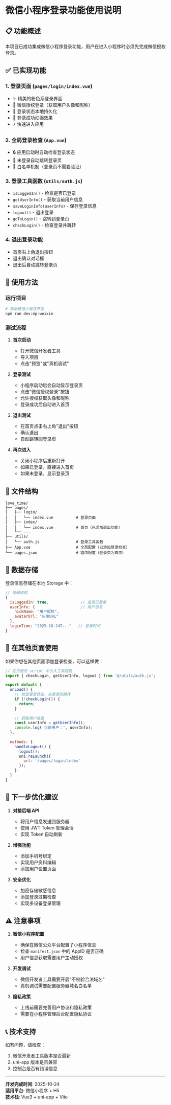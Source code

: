 # 微信小程序登录功能使用说明

## 📋 功能概述

本项目已成功集成微信小程序登录功能，用户在进入小程序时必须先完成微信授权登录。

## ✅ 已实现功能

### 1. 登录页面 (`pages/login/index.vue`)
- ✨ 精美的粉色系登录界面
- 📱 微信授权登录（获取用户头像和昵称）
- 💾 登录状态本地持久化
- 🎨 登录成功动画效果
- ⚡ 快速进入应用

### 2. 全局登录检查 (`App.vue`)
- 🔒 应用启动时自动检查登录状态
- 🚀 未登录自动跳转登录页
- 📝 白名单机制（登录页不需要验证）

### 3. 登录工具函数 (`utils/auth.js`)
- `isLoggedIn()` - 检查是否已登录
- `getUserInfo()` - 获取当前用户信息
- `saveLoginInfo(userInfo)` - 保存登录信息
- `logout()` - 退出登录
- `goToLogin()` - 跳转到登录页
- `checkLogin()` - 检查登录并跳转

### 4. 退出登录功能
- 首页右上角退出按钮
- 退出确认对话框
- 退出后自动跳转登录页

## 🚀 使用方法

### 运行项目

```bash
# 启动微信小程序开发
npm run dev:mp-weixin
```

### 测试流程

1. **首次启动**
   - 打开微信开发者工具
   - 导入项目
   - 点击"预览"或"真机调试"

2. **登录测试**
   - 小程序启动后会自动显示登录页
   - 点击"微信授权登录"按钮
   - 允许授权获取头像和昵称
   - 登录成功后自动进入首页

3. **退出测试**
   - 在首页点击右上角"退出"按钮
   - 确认退出
   - 自动跳转回登录页

4. **再次进入**
   - 关闭小程序后重新打开
   - 如果已登录，直接进入首页
   - 如果未登录，显示登录页

## 📂 文件结构

```
love_time/
├── pages/
│   ├── login/
│   │   └── index.vue          # 登录页面
│   ├── index/
│   │   └── index.vue          # 首页（已添加退出功能）
│   └── ...
├── utils/
│   └── auth.js                # 登录工具函数
├── App.vue                    # 全局配置（已添加登录检查）
└── pages.json                 # 路由配置（登录页为首页）
```

## 💾 数据存储

登录信息存储在本地 Storage 中：

```javascript
// 存储结构
{
  isLoggedIn: true,              // 是否已登录
  userInfo: {                    // 用户信息
    nickName: "用户昵称",
    avatarUrl: "头像URL"
  },
  loginTime: "2025-10-24T..."   // 登录时间
}
```

## 🔧 在其他页面使用

如果你想在其他页面添加登录检查，可以这样做：

```javascript
// 在页面的 script 中引入工具函数
import { checkLogin, getUserInfo, logout } from '@/utils/auth.js';

export default {
  onLoad() {
    // 检查登录状态，未登录则跳转
    if (!checkLogin()) {
      return;
    }
    
    // 获取用户信息
    const userInfo = getUserInfo();
    console.log('当前用户：', userInfo);
  },
  
  methods: {
    handleLogout() {
      logout();
      uni.reLaunch({
        url: '/pages/login/index'
      });
    }
  }
}
```

## 🎯 下一步优化建议

1. **对接后端 API**
   - 将用户信息发送到服务器
   - 使用 JWT Token 管理会话
   - 实现 Token 自动刷新

2. **增强功能**
   - 添加手机号绑定
   - 实现用户资料编辑
   - 添加用户设置页面

3. **安全优化**
   - 加密存储敏感信息
   - 添加登录过期检查
   - 实现多设备登录管理

## ⚠️ 注意事项

1. **微信小程序配置**
   - 确保在微信公众平台配置了小程序信息
   - 检查 `manifest.json` 中的 AppID 是否正确
   - 用户信息获取需要用户主动授权

2. **开发调试**
   - 微信开发者工具需要开启"不校验合法域名"
   - 真机调试需要配置服务器域名白名单

3. **隐私政策**
   - 上线前需要完善用户协议和隐私政策
   - 需要在小程序管理后台配置隐私协议

## 📞 技术支持

如有问题，请检查：
1. 微信开发者工具版本是否最新
2. uni-app 版本是否兼容
3. 控制台是否有错误信息

---

**开发完成时间**: 2025-10-24  
**适用平台**: 微信小程序 + H5  
**技术栈**: Vue3 + uni-app + Vite
